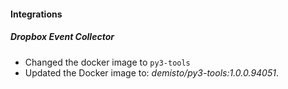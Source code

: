 
#### Integrations

##### Dropbox Event Collector

- Changed the docker image to `py3-tools`
- Updated the Docker image to: *demisto/py3-tools:1.0.0.94051*.
